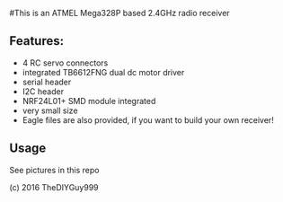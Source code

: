#This is an ATMEL Mega328P based 2.4GHz radio receiver
## Features:
- 4 RC servo connectors
- integrated TB6612FNG dual dc motor driver
- serial header
- I2C header
- NRF24L01+ SMD module integrated
- very small size
- Eagle files are also provided, if you want to build your own receiver!

## Usage

See pictures in this repo

(c) 2016 TheDIYGuy999
